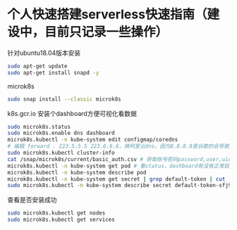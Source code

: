 # 个人快速搭建serverless快速指南（建设中，目前只记录一些操作）
针对ubuntu18.04版本安装
```sh
sudo apt-get update
sudo apt-get install snapd -y
```

microk8s
```sh
sudo snap install --classic microk8s
```
k8s.gcr.io
安装个dashboard方便可视化看数据
```sh
sudo microk8s.status
sudo microk8s.enable dns dashboard
microk8s.kubectl -n kube-system edit configmap/coredns 
# 编辑 forward . 223.5.5.5 223.6.6.6，换阿里云dns，因为8.8.8.8是谷歌的会导致无法访问
sudo microk8s.kubectl cluster-info
cat /snap/microk8s/current/basic_auth.csv # 获取账号密码password,user,uid,"group1,group2,group3"
microk8s.kubectl -n kube-system get pod # 看status，dashboard有没有正常启动
microk8s.kubectl -n kube-system describe pod 
microk8s.kubectl -n kube-system get secret | grep default-token | cut -d " " -f1 # 获取token
sudo microk8s.kubectl -n kube-system describe secret default-token-sfj9q # default-token-sfj9q是从上条命令获取的，每个人不一样
```



查看是否安装成功
```sh
sudo microk8s.kubectl get nodes
sudo microk8s.kubectl get services
```
